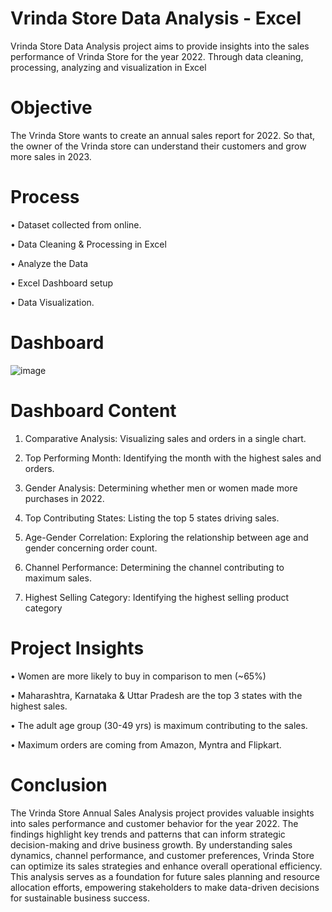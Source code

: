 # Vrinda Store Data Analysis - Excel

Vrinda Store Data Analysis project aims to provide insights into the sales performance of Vrinda Store for the year 2022. Through data cleaning, processing, analyzing and visualization in Excel


# Objective

The Vrinda Store wants to create an annual sales report for 2022. So that, the owner of the Vrinda store can understand their customers and grow more sales in 2023.


# Process

• Dataset collected from online.

• Data Cleaning & Processing in Excel

• Analyze the Data

• Excel Dashboard setup

• Data Visualization.


# Dashboard

![image](https://github.com/user-attachments/assets/629e5725-422a-431f-8ef9-dbc2ebcd161e)


#  Dashboard Content

1.	Comparative Analysis: Visualizing sales and orders in a single chart.
   
2.	Top Performing Month: Identifying the month with the highest sales and orders.
   
3.	Gender Analysis: Determining whether men or women made more purchases in 2022.
   
4.	Top Contributing States: Listing the top 5 states driving sales.
   
5.	Age-Gender Correlation: Exploring the relationship between age and gender concerning order count.
   
6.	Channel Performance: Determining the channel contributing to maximum sales.

7.	Highest Selling Category: Identifying the highest selling product category


# Project Insights

•	Women are more likely to buy in comparison to men (~65%)

•	Maharashtra, Karnataka & Uttar Pradesh are the top 3 states with the highest sales.

•	The adult age group (30-49 yrs) is maximum contributing to the sales.

•	Maximum orders are coming from Amazon, Myntra and Flipkart.


# Conclusion

The Vrinda Store Annual Sales Analysis project provides valuable insights into sales performance and customer behavior for the year 2022. The findings highlight key trends and patterns that can inform strategic decision-making and drive business growth. By understanding sales dynamics, channel performance, and customer preferences, Vrinda Store can optimize its sales strategies and enhance overall operational efficiency. This analysis serves as a foundation for future sales planning and resource allocation efforts, empowering stakeholders to make data-driven decisions for sustainable business success.








